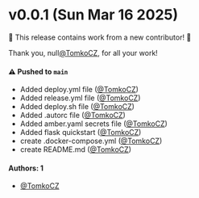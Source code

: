 # v0.0.1 (Sun Mar 16 2025)

:tada: This release contains work from a new contributor! :tada:

Thank you, null[@TomkoCZ](https://github.com/TomkoCZ), for all your work!

#### ⚠️ Pushed to `main`

- Added deploy.yml file ([@TomkoCZ](https://github.com/TomkoCZ))
- Added release.yml file ([@TomkoCZ](https://github.com/TomkoCZ))
- Added deploy.sh file ([@TomkoCZ](https://github.com/TomkoCZ))
- Added .autorc file ([@TomkoCZ](https://github.com/TomkoCZ))
- Added amber.yaml secrets file ([@TomkoCZ](https://github.com/TomkoCZ))
- Added flask quickstart ([@TomkoCZ](https://github.com/TomkoCZ))
- create .docker-compose.yml ([@TomkoCZ](https://github.com/TomkoCZ))
- create README.md ([@TomkoCZ](https://github.com/TomkoCZ))

#### Authors: 1

- [@TomkoCZ](https://github.com/TomkoCZ)
